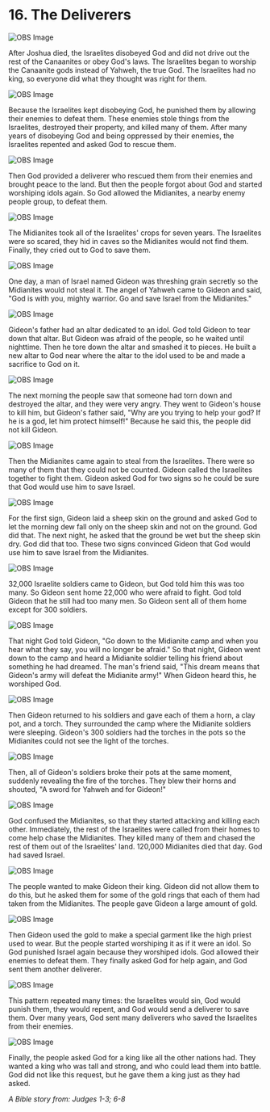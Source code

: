 # 16. The Deliverers

![OBS Image](https://cdn.door43.org/obs/jpg/360px/obs-en-16-01.jpg)

After Joshua died, the Israelites disobeyed God and did not drive out the rest of the Canaanites or obey God's laws. The Israelites began to worship the Canaanite gods instead of Yahweh, the true God. The Israelites had no king, so everyone did what they thought was right for them.

![OBS Image](https://cdn.door43.org/obs/jpg/360px/obs-en-16-02.jpg)

Because the Israelites kept disobeying God, he punished them by allowing their enemies to defeat them. These enemies stole things from the Israelites, destroyed their property, and killed many of them. After many years of disobeying God and being oppressed by their enemies, the Israelites repented and asked God to rescue them.

![OBS Image](https://cdn.door43.org/obs/jpg/360px/obs-en-16-03.jpg)

Then God provided a deliverer who rescued them from their enemies and brought peace to the land. But then the people forgot about God and started worshiping idols again. So God allowed the Midianites, a nearby enemy people group, to defeat them.

![OBS Image](https://cdn.door43.org/obs/jpg/360px/obs-en-16-04.jpg)

The Midianites took all of the Israelites' crops for seven years. The Israelites were so scared, they hid in caves so the Midianites would not find them. Finally, they cried out to God to save them.

![OBS Image](https://cdn.door43.org/obs/jpg/360px/obs-en-16-05.jpg)

One day, a man of Israel named Gideon was threshing grain secretly so the Midianites would not steal it. The angel of Yahweh came to Gideon and said, "God is with you, mighty warrior. Go and save Israel from the Midianites."

![OBS Image](https://cdn.door43.org/obs/jpg/360px/obs-en-16-06.jpg)

Gideon's father had an altar dedicated to an idol. God told Gideon to tear down that altar. But Gideon was afraid of the people, so he waited until nighttime. Then he tore down the altar and smashed it to pieces. He built a new altar to God near where the altar to the idol used to be and made a sacrifice to God on it.

![OBS Image](https://cdn.door43.org/obs/jpg/360px/obs-en-16-07.jpg)

The next morning the people saw that someone had torn down and destroyed the altar, and they were very angry. They went to Gideon's house to kill him, but Gideon's father said, "Why are you trying to help your god? If he is a god, let him protect himself!" Because he said this, the people did not kill Gideon.

![OBS Image](https://cdn.door43.org/obs/jpg/360px/obs-en-16-08.jpg)

Then the Midianites came again to steal from the Israelites. There were so many of them that they could not be counted. Gideon called the Israelites together to fight them. Gideon asked God for two signs so he could be sure that God would use him to save Israel.

![OBS Image](https://cdn.door43.org/obs/jpg/360px/obs-en-16-09.jpg)

For the first sign, Gideon laid a sheep skin on the ground and asked God to let the morning dew fall only on the sheep skin and not on the ground. God did that. The next night, he asked that the ground be wet but the sheep skin dry. God did that too. These two signs convinced Gideon that God would use him to save Israel from the Midianites.

![OBS Image](https://cdn.door43.org/obs/jpg/360px/obs-en-16-10.jpg)

32,000 Israelite soldiers came to Gideon, but God told him this was too many. So Gideon sent home 22,000 who were afraid to fight. God told Gideon that he still had too many men. So Gideon sent all of them home except for 300 soldiers.

![OBS Image](https://cdn.door43.org/obs/jpg/360px/obs-en-16-11.jpg)

That night God told Gideon, "Go down to the Midianite camp and when you hear what they say, you will no longer be afraid." So that night, Gideon went down to the camp and heard a Midianite soldier telling his friend about something he had dreamed. The man's friend said, "This dream means that Gideon's army will defeat the Midianite army!" When Gideon heard this, he worshiped God.

![OBS Image](https://cdn.door43.org/obs/jpg/360px/obs-en-16-12.jpg)

Then Gideon returned to his soldiers and gave each of them a horn, a clay pot, and a torch. They surrounded the camp where the Midianite soldiers were sleeping. Gideon's 300 soldiers had the torches in the pots so the Midianites could not see the light of the torches.

![OBS Image](https://cdn.door43.org/obs/jpg/360px/obs-en-16-13.jpg)

Then, all of Gideon's soldiers broke their pots at the same moment, suddenly revealing the fire of the torches. They blew their horns and shouted, "A sword for Yahweh and for Gideon!"

![OBS Image](https://cdn.door43.org/obs/jpg/360px/obs-en-16-14.jpg)

God confused the Midianites, so that they started attacking and killing each other. Immediately, the rest of the Israelites were called from their homes to come help chase the Midianites. They killed many of them and chased the rest of them out of the Israelites' land. 120,000 Midianites died that day. God had saved Israel.

![OBS Image](https://cdn.door43.org/obs/jpg/360px/obs-en-16-15.jpg)

The people wanted to make Gideon their king. Gideon did not allow them to do this, but he asked them for some of the gold rings that each of them had taken from the Midianites. The people gave Gideon a large amount of gold.

![OBS Image](https://cdn.door43.org/obs/jpg/360px/obs-en-16-16.jpg)

Then Gideon used the gold to make a special garment like the high priest used to wear. But the people started worshiping it as if it were an idol. So God punished Israel again because they worshiped idols. God allowed their enemies to defeat them. They finally asked God for help again, and God sent them another deliverer.

![OBS Image](https://cdn.door43.org/obs/jpg/360px/obs-en-16-17.jpg)

This pattern repeated many times: the Israelites would sin, God would punish them, they would repent, and God would send a deliverer to save them. Over many years, God sent many deliverers who saved the Israelites from their enemies.

![OBS Image](https://cdn.door43.org/obs/jpg/360px/obs-en-16-18.jpg)

Finally, the people asked God for a king like all the other nations had. They wanted a king who was tall and strong, and who could lead them into battle. God did not like this request, but he gave them a king just as they had asked.

_A Bible story from: Judges 1-3; 6-8_
